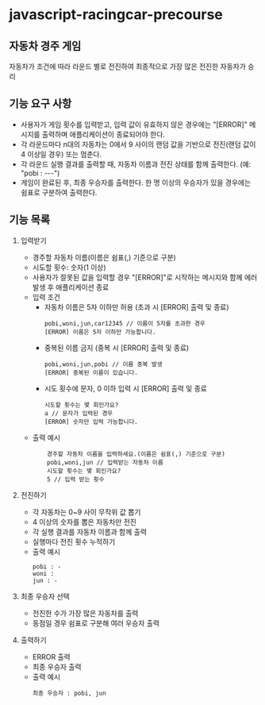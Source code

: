 # javascript-racingcar-precourse

## 자동차 경주 게임
자동차가 조건에 따라 라운드 별로 전진하여 최종적으로 가장 많은 전진한 자동차가 승리


## 기능 요구 사항
- 사용자가 게임 횟수를 입력받고, 입력 값이 유효하지 않은 경우에는 "[ERROR]" 메시지를 출력하며 애플리케이션이 종료되어야 한다.
- 각 라운드마다 n대의 자동차는 0에서 9 사이의 랜덤 값을 기반으로 전진(랜덤 값이 4 이상일 경우) 또는 멈춘다.
- 각 라운드 실행 결과를 출력할 때, 자동차 이름과 전진 상태를 함께 출력한다. (예: "pobi : ---")
- 게임이 완료된 후, 최종 우승자를 출력한다. 한 명 이상의 우승자가 있을 경우에는 쉼표로 구분하여 출력한다.


## 기능 목록

1. 입력받기
   - 경주할 자동차 이름(이름은 쉼표(,) 기준으로 구분)
   - 시도할 횟수: 숫자(1 이상)
   - 사용자가 잘못된 값을 입력할 경우 "[ERROR]"로 시작하는 메시지와 함께 에러 발생 후 애플리케이션 종료
   - 입력 조건
     - 자동차 이름은 5자 이하만 허용 (초과 시 [ERROR] 출력 및 종료)
        ```
        pobi,woni,jun,car12345 // 이름이 5자를 초과한 경우
        [ERROR] 이름은 5자 이하만 가능합니다.
        ```
     - 중복된 이름 금지 (중복 시 [ERROR] 출력 및 종료)
        ```
        pobi,woni,jun,pobi // 이름 중복 발생
        [ERROR] 중복된 이름이 있습니다.
        ```
     - 시도 횟수에 문자, 0 이하 입력 시 [ERROR] 출력 및 종료
        ```
        시도할 횟수는 몇 회인가요?
        a // 문자가 입력된 경우
        [ERROR] 숫자만 입력 가능합니다.
        ```
   - 출력 예시
        ```
            경주할 자동차 이름을 입력하세요.(이름은 쉼표(,) 기준으로 구분)
            pobi,woni,jun // 입력받는 자동차 이름
            시도할 횟수는 몇 회인가요?
            5 // 입력 받는 횟수
        ```
2. 전진하기
   - 각 자동차는 0~9 사이 무작위 값 뽑기
   - 4 이상의 숫자를 뽑은 자동차만 전진
   - 각 실행 결과를 자동차 이름과 함께 출력
   - 실행마다 전진 횟수 누적하기
   - 출력 예시
        ```
        pobi : -
        woni : 
        jun : -
        ```

3. 최종 우승자 선택
   - 전진한 수가 가장 많은 자동차를 출력
   - 동점일 경우 쉼표로 구분해 여러 우승자 출력

4. 출력하기
   - ERROR 출력
   - 최종 우승자 출력
   - 출력 예시
        ```
        최종 우승자 : pobi, jun
        ```